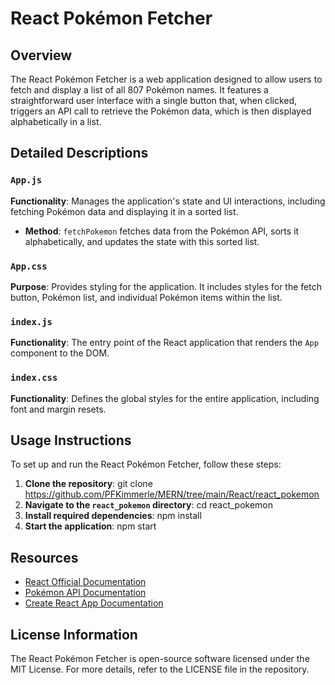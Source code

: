 
# React Pokémon Fetcher

## Overview
The React Pokémon Fetcher is a web application designed to allow users to fetch and display a list of all 807 Pokémon names. It features a straightforward user interface with a single button that, when clicked, triggers an API call to retrieve the Pokémon data, which is then displayed alphabetically in a list.

## Detailed Descriptions
### `App.js`
**Functionality**: Manages the application's state and UI interactions, including fetching Pokémon data and displaying it in a sorted list.
- **Method**: `fetchPokemon` fetches data from the Pokémon API, sorts it alphabetically, and updates the state with this sorted list.

### `App.css`
**Purpose**: Provides styling for the application. It includes styles for the fetch button, Pokémon list, and individual Pokémon items within the list.

### `index.js`
**Functionality**: The entry point of the React application that renders the `App` component to the DOM.

### `index.css`
**Functionality**: Defines the global styles for the entire application, including font and margin resets.

## Usage Instructions
To set up and run the React Pokémon Fetcher, follow these steps:
1. **Clone the repository**:
   git clone https://github.com/PFKimmerle/MERN/tree/main/React/react_pokemon
2. **Navigate to the `react_pokemon` directory**:
   cd react_pokemon
3. **Install required dependencies**:
   npm install
4. **Start the application**:
   npm start

## Resources
- [React Official Documentation](https://reactjs.org/docs/getting-started.html)
- [Pokémon API Documentation](https://pokeapi.co/docs/v2)
- [Create React App Documentation](https://create-react-app.dev/docs/getting-started/)

## License Information
The React Pokémon Fetcher is open-source software licensed under the MIT License. For more details, refer to the LICENSE file in the repository.
